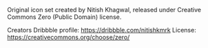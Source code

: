 Original icon set created by Nitish Khagwal, released under Creative Commons Zero (Public Domain) license. 

Creators Dribbble profile: https://dribbble.com/nitishkmrk
License: https://creativecommons.org/choose/zero/
